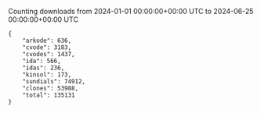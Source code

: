 
Counting downloads from 2024-01-01 00:00:00+00:00 UTC to 2024-06-25 00:00:00+00:00 UTC

```
{
    "arkode": 636,
    "cvode": 3183,
    "cvodes": 1437,
    "ida": 566,
    "idas": 236,
    "kinsol": 173,
    "sundials": 74912,
    "clones": 53988,
    "total": 135131
}
```
